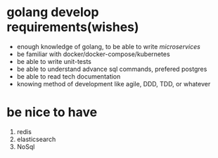 # golang develop requirements(wishes)

* enough knowledge of golang, to be able to write *microservices*
* be familiar with docker/docker-compose/kubernetes
* be able to write unit-tests
* be able to understand advance sql commands, prefered postgres
* be able to read tech documentation
* knowing method of development like agile, DDD, TDD, or whatever


# be nice to have
1. redis
1. elasticsearch
1. NoSql
